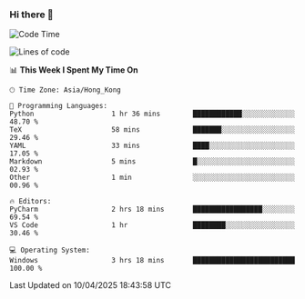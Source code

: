 ### Hi there 👋

<!--
**RoiexLee/RoiexLee** is a ✨ _special_ ✨ repository because its `README.md` (this file) appears on your GitHub profile.

Here are some ideas to get you started:

- 🔭 I’m currently working on ...
- 🌱 I’m currently learning ...
- 👯 I’m looking to collaborate on ...
- 🤔 I’m looking for help with ...
- 💬 Ask me about ...
- 📫 How to reach me: ...
- 😄 Pronouns: ...
- ⚡ Fun fact: ...
-->

<!--START_SECTION:waka-->
![Code Time](http://img.shields.io/badge/Code%20Time-1%2C108%20hrs%2012%20mins-blue)

![Lines of code](https://img.shields.io/badge/From%20Hello%20World%20I%27ve%20Written-42.5%20thousand%20lines%20of%20code-blue)

📊 **This Week I Spent My Time On** 

```text
🕑︎ Time Zone: Asia/Hong_Kong

💬 Programming Languages: 
Python                   1 hr 36 mins        ████████████░░░░░░░░░░░░░   48.70 % 
TeX                      58 mins             ███████░░░░░░░░░░░░░░░░░░   29.46 % 
YAML                     33 mins             ████░░░░░░░░░░░░░░░░░░░░░   17.05 % 
Markdown                 5 mins              █░░░░░░░░░░░░░░░░░░░░░░░░   02.93 % 
Other                    1 min               ░░░░░░░░░░░░░░░░░░░░░░░░░   00.96 % 

🔥 Editors: 
PyCharm                  2 hrs 18 mins       █████████████████░░░░░░░░   69.54 % 
VS Code                  1 hr                ████████░░░░░░░░░░░░░░░░░   30.46 % 

💻 Operating System: 
Windows                  3 hrs 18 mins       █████████████████████████   100.00 % 
```


 Last Updated on 10/04/2025 18:43:58 UTC
<!--END_SECTION:waka-->
